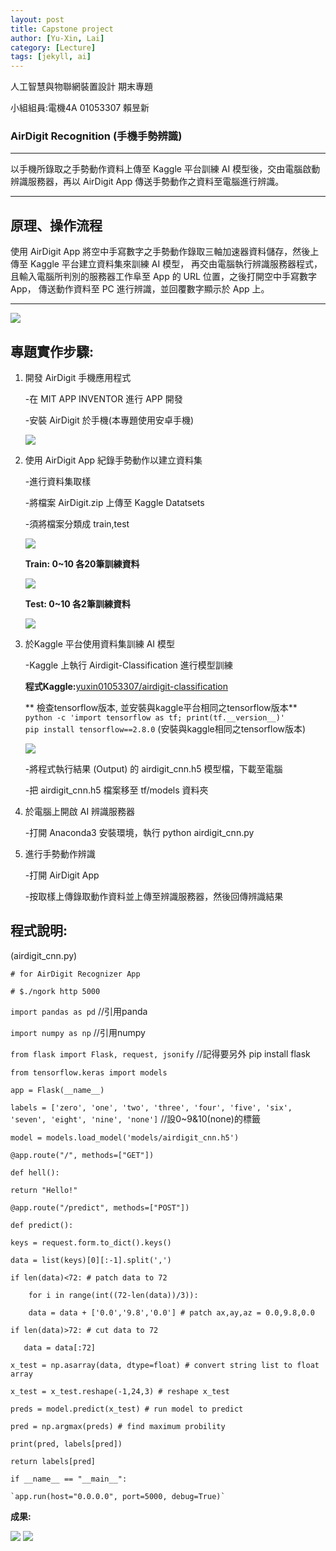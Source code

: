 ```yaml
---
layout: post
title: Capstone project
author: [Yu-Xin, Lai]
category: [Lecture]
tags: [jekyll, ai]
---
```


⼈⼯智慧與物聯網裝置設計 期末專題

小組組員:電機4A 01053307 賴昱新

### AirDigit Recognition (手機手勢辨識)

---

以手機所錄取之手勢動作資料上傳至 Kaggle 平台訓練 AI 模型後，交由電腦啟動辨識服務器，再以 AirDigit App 傳送手勢動作之資料至電腦進行辨識。

---

## 原理、操作流程
使用 AirDigit App 將空中手寫數字之手勢動作錄取三軸加速器資料儲存，然後上傳至 Kaggle 平台建立資料集來訓練 AI 模型，
再交由電腦執行辨識服務器程式，且輸入電腦所判別的服務器工作阜至 App 的 URL 位置，之後打開空中手寫數字 App， 傳送動作資料至 PC 進行辨識，並回覆數字顯示於 App 上。

---

 ![](https://github.com/YSlai01053307/AI-course/blob/gh-pages/圖片1.png?raw=true)

## 專題實作步驟:
1. 開發 AirDigit 手機應用程式

    -在 MIT APP INVENTOR 進行 APP 開發
    
    -安裝 AirDigit 於手機(本專題使用安卓手機)
    
    ![](https://github.com/YSlai01053307/AI-course/blob/gh-pages/14.jpg?raw=true)
    
2. 使用 AirDigit App 紀錄手勢動作以建立資料集

    -進行資料集取樣
    
    -將檔案 AirDigit.zip 上傳至 Kaggle Datatsets
    
    -須將檔案分類成 train,test
    
    ![](https://github.com/YSlai01053307/AI-course/blob/gh-pages/2.png?raw=true)
    
    **Train: 0~10 各20筆訓練資料**<br /> 
    
    ![](https://github.com/YSlai01053307/AI-course/blob/gh-pages/13.png?raw=true)
    
    **Test: 0~10 各2筆訓練資料**<br />
    
    ![](https://github.com/YSlai01053307/AI-course/blob/gh-pages/12.png?raw=true)
    
3. 於Kaggle 平台使用資料集訓練 AI 模型

    -Kaggle 上執行 Airdigit-Classification 進行模型訓練
    
    **程式Kaggle:**[yuxin01053307/airdigit-classification](https://www.kaggle.com/code/yuxin01053307/airdigit-classification)

    ** 檢查tensorflow版本, 並安裝與kaggle平台相同之tensorflow版本**<br>
    `python -c 'import tensorflow as tf; print(tf.__version__)'`<br />
    `pip install tensorflow==2.8.0` (安裝與kaggle相同之tensorflow版本)<br />

    ![](https://github.com/YSlai01053307/AI-course/blob/gh-pages/1.png?raw=true)

    
    -將程式執行結果 (Output) 的 airdigit_cnn.h5 模型檔，下載至電腦
    
    -把 airdigit_cnn.h5 檔案移至 tf/models 資料夾
    
4. 於電腦上開啟 AI 辨識服務器

    -打開 Anaconda3 安裝環境，執行 python airdigit_cnn.py

5. 進行手勢動作辨識
   
   -打開 AirDigit App
   
   -按取樣上傳錄取動作資料並上傳至辨識服務器，然後回傳辨識結果
 
## 程式說明:

(airdigit_cnn.py)

`# for AirDigit Recognizer App`

`# $./ngork http 5000` 

`import pandas as pd` //引用panda

`import numpy as np`  //引用numpy

`from flask import Flask, request, jsonify` //記得要另外 pip install flask
 
`from tensorflow.keras import models`

`app = Flask(__name__)`

`labels = ['zero', 'one', 'two', 'three', 'four', 'five', 'six', 'seven', 'eight', 'nine', 'none']` //設0~9&10(none)的標籤

`model = models.load_model('models/airdigit_cnn.h5')`
	
`@app.route("/", methods=["GET"])`

`def hell():`

    return "Hello!"
	
`@app.route("/predict", methods=["POST"])`

`def predict():`

    keys = request.form.to_dict().keys()
    
    data = list(keys)[0][:-1].split(',')
    
    if len(data)<72: # patch data to 72
    
    	for i in range(int((72-len(data))/3)):
            
	    data = data + ['0.0','9.8','0.0'] # patch ax,ay,az = 0.0,9.8,0.0
	    
    if len(data)>72: # cut data to 72
    
       data = data[:72]
       
    x_test = np.asarray(data, dtype=float) # convert string list to float array
    
    x_test = x_test.reshape(-1,24,3) # reshape x_test
    
    preds = model.predict(x_test) # run model to predict
   
    pred = np.argmax(preds) # find maximum probility
    
    print(pred, labels[pred])
    
    return labels[pred]

`if __name__ == "__main__":`

    `app.run(host="0.0.0.0", port=5000, debug=True)`


**成果:**

![](https://github.com/YSlai01053307/AI-course/blob/gh-pages/11.jpg?raw=true)
![](https://github.com/YSlai01053307/AI-course/blob/gh-pages/10.jpg?raw=true)
